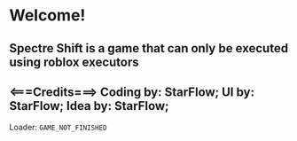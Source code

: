 # Welcome!
Spectre Shift is a game that can only be executed using roblox executors
---
<===Credits===>
Coding by: StarFlow;
UI by: StarFlow;
Idea by: StarFlow;
---
Loader:
```GAME_NOT_FINISHED```